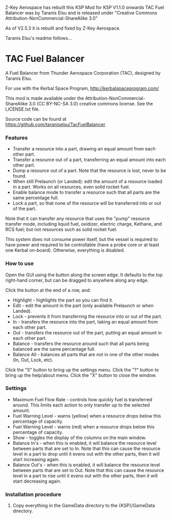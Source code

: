 Z-Key Aerospace has rebuilt this KSP Mod for KSP V1.1.0 onwards
TAC Fuel Balancer was by Taranis Elsu and is released under "Creative Commons Attribution-NonCommercial-ShareAlike 3.0"

As of V2.5.3 it is rebuilt and fixed by Z-Key Aerospace.



Taranis Elsu's readme follows...





TAC Fuel Balancer
===================

A Fuel Balancer from Thunder Aerospace Corporation (TAC), designed by Taranis Elsu.

For use with the Kerbal Space Program, http://kerbalspaceprogram.com/

This mod is made available under the Attribution-NonCommercial-ShareAlike 3.0 (CC BY-NC-SA 3.0) creative commons license. See the LICENSE.txt file.

Source code can be found at https://github.com/taraniselsu/TacFuelBalancer

### Features
* Transfer a resource into a part, drawing an equal amount from each other part.
* Transfer a resource out of a part, transferring an equal amount into each other part.
* Dump a resource out of a part. Note that the resource is lost, never to be found.
* When still Prelaunch (or Landed): edit the amount of a resource loaded in a part. Works
  on all resources, even solid rocket fuel.
* Enable balance mode to transfer a resource such that all parts are the same percentage
  full.
* Lock a part, so that none of the resource will be transferred into or out of the part.

Note that it can transfer any resource that uses the "pump" resource transfer mode,
including liquid fuel, oxidizer, electric charge, Kethane, and RCS fuel; but not resources
such as solid rocket fuel.

This system does not consume power itself, but the vessel is required to have power and
required to be controllable (have a probe core or at least one Kerbal on-board). Otherwise,
everything is disabled.

### How to use
Open the GUI using the button along the screen edge. It defaults to the top right-hand corner,
but can be dragged to anywhere along any edge.

Click the button at the end of a row, and:
* Highlight - highlights the part so you can find it.
* Edit - edit the amount in the part (only available Prelaunch or when Landed).
* Lock - prevents it from transferring the resource into or out of the part.
* In - transfers the resource into the part, taking an equal amount from each other part.
* Out - transfers the resource out of the part, putting an equal amount in each other part.
* Balance - transfers the resource around such that all parts being balanced are the same
  percentage full.
* Balance All - balances all parts that are not in one of the other modes (In, Out, Lock, etc).

Click the "S" button to bring up the settings menu.
Click the "?" button to bring up the help/about menu.
Click the "X" button to close the window.

### Settings
* Maximum Fuel Flow Rate - controls how quickly fuel is transferred around. This limits each
  action to only transfer up to the selected amount.
* Fuel Warning Level - warns (yellow) when a resource drops below this percentage of capacity.
* Fuel Warning Level - warns (red) when a resource drops below this percentage of capacity.
* Show <whatever> - toggles the display of the columns on the main window.
* Balance In's - when this is enabled, it will balance the resource level between parts that are
  set to In. Note that this can cause the resource level in a part to drop until it evens out with
  the other parts, then it will start increasing again.
* Balance Out's - when this is enabled, it will balance the resource level between parts that
  are set to Out. Note that this can cause the resource level in a part to rise until it evens out
  with the other parts, then it will start decreasing again.

### Installation procedure
1) Copy everything in the GameData directory to the {KSP}/GameData directory.
